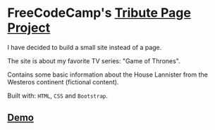 # FreeCodeCamp's <a href="https://www.freecodecamp.org/challenges/build-a-tribute-page">Tribute Page Project</a>
I have decided to build a small site instead of a page.

The site is about my favorite TV series: "Game of Thrones".

Contains some basic information about the House Lannister from the Westeros continent (fictional content).

Built with: <code>HTML</code>, <code>CSS</code> and <code>Bootstrap</code>.

<h2><a href="https://slitthe.github.io/lannisters-website/">Demo</a></h2>
